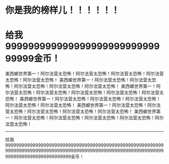# 你是我的榜样儿！！！！！！
# 给我99999999999999999999999999999999金币！

美西螈世界第一！阿尔法营太恐怖！阿尔法营太恐怖！阿尔法营太恐怖！阿尔法营太恐怖！阿尔法营太恐怖！
美西螈世界第一！阿尔法营太恐怖！阿尔法营太恐怖！阿尔法营太恐怖！阿尔法营太恐怖！阿尔法营太恐怖！
美西螈世界第一！阿尔法营太恐怖！阿尔法营太恐怖！阿尔法营太恐怖！阿尔法营太恐怖！阿尔法营太恐怖！
美西螈世界第一！阿尔法营太恐怖！阿尔法营太恐怖！阿尔法营太恐怖！阿尔法营太恐怖！阿尔法营太恐怖！
美西螈世界第一！阿尔法营太恐怖！阿尔法营太恐怖！阿尔法营太恐怖！阿尔法营太恐怖！阿尔法营太恐怖！
美西螈世界第一！阿尔法营太恐怖！阿尔法营太恐怖！阿尔法营太恐怖！阿尔法营太恐怖！阿尔法营太恐怖！

---- 

给我99999999999999999999999999999999999999999999999999999999999999999999999999999999999999999999999999999999999999999999999999999999999999999999金币！
